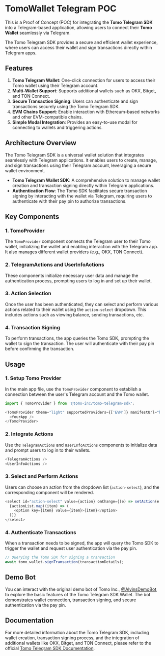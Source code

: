 
# TomoWallet Telegram POC

This is a Proof of Concept (POC) for integrating the **Tomo Telegram SDK** into a Telegram-based application, allowing users to connect their **Tomo Wallet** seamlessly via Telegram.

The Tomo Telegram SDK provides a secure and efficient wallet experience, where users can access their wallet and sign transactions directly within Telegram apps.

## Features
1. **Tomo Telegram Wallet**: One-click connection for users to access their Tomo wallet using their Telegram account.
2. **Multi-Wallet Support**: Supports additional wallets such as OKX, Bitget, and TON Connect.
3. **Secure Transaction Signing**: Users can authenticate and sign transactions securely using the Tomo Telegram SDK.
4. **EVM Chains Support**: Enable interaction with Ethereum-based networks and other EVM-compatible chains.
5. **Simple Modal Integration**: Provides an easy-to-use modal for connecting to wallets and triggering actions.

## Architecture Overview

The Tomo Telegram SDK is a universal wallet solution that integrates seamlessly with Telegram applications. It enables users to create, manage, and sign transactions using their Telegram account, leveraging a secure wallet environment.

- **Tomo Telegram Wallet SDK**: A comprehensive solution to manage wallet creation and transaction signing directly within Telegram applications.
- **Authentication Flow**: The Tomo SDK facilitates secure transaction signing by interacting with the wallet via Telegram, requiring users to authenticate with their pay pin to authorize transactions.

## Key Components

### 1. **TomoProvider**

The `TomoProvider` component connects the Telegram user to their Tomo wallet, initializing the wallet and enabling interaction with the Telegram app. It also manages different wallet providers (e.g., OKX, TON Connect).

### 2. **TelegramActions and UserInfoActions**

These components initialize necessary user data and manage the authentication process, prompting users to log in and set up their wallet.

### 3. **Action Selection**

Once the user has been authenticated, they can select and perform various actions related to their wallet using the `action-select` dropdown. This includes actions such as viewing balance, sending transactions, etc.

### 4. **Transaction Signing**

To perform transactions, the app queries the Tomo SDK, prompting the wallet to sign the transaction. The user will authenticate with their pay pin before confirming the transaction.

## Usage

### 1. **Setup Tomo Provider**

In the main app file, use the `TomoProvider` component to establish a connection between the user's Telegram account and the Tomo wallet.

```js
import { TomoProvider } from '@tomo-inc/tomo-telegram-sdk';

<TomoProvider theme="light" supportedProviders={['EVM']} manifestUrl="https://d8o5s6z018yzr.cloudfront.net/manifestUrl.json">
  <YourApp />
</TomoProvider>
```

### 2. **Integrate Actions**

Use the `TelegramActions` and `UserInfoActions` components to initialize data and prompt users to log in to their wallets.

```js
<TelegramActions />
<UserInfoActions />
```

### 3. **Select and Perform Actions**

Users can choose an action from the dropdown list (`action-select`), and the corresponding component will be rendered.

```js
<select id="action-select" value={action} onChange={(e) => setAction(e.target.value)}>
  {actionList.map((item) => (
    <option key={item} value={item}>{item}</option>
  ))}
</select>
```

### 4. **Authenticate Transactions**

When a transaction needs to be signed, the app will query the Tomo SDK to trigger the wallet and request user authentication via the pay pin.

```js
// Querying the Tomo SDK for signing a transaction
await tomo_wallet.signTransaction(transactionDetails);
```

## Demo Bot

You can interact with the original demo bot of Tomo Inc., [@AlvinsDemoBot](https://t.me/AlvinsDemoBot), to explore the basic features of the Tomo Telegram SDK Wallet. The bot demonstrates wallet connection, transaction signing, and secure authentication via the pay pin.

## Documentation

For more detailed information about the Tomo Telegram SDK, including wallet creation, transaction signing process, and the integration of additional wallets like OKX, Bitget, and TON Connect, please refer to the official [Tomo Telegram SDK Documentation](insert-link).
